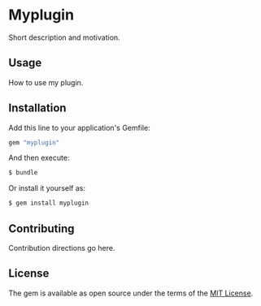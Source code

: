 # Myplugin
Short description and motivation.

## Usage
How to use my plugin.

## Installation
Add this line to your application's Gemfile:

```ruby
gem "myplugin"
```

And then execute:
```bash
$ bundle
```

Or install it yourself as:
```bash
$ gem install myplugin
```

## Contributing
Contribution directions go here.

## License
The gem is available as open source under the terms of the [MIT License](https://opensource.org/licenses/MIT).
